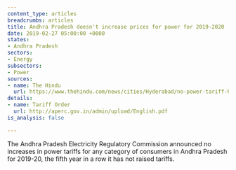 ```yaml
---
content_type: articles
breadcrumbs: articles
title: Andhra Pradesh doesn't increase prices for power for 2019-2020
date: 2019-02-27 05:00:00 +0000
states:
- Andhra Pradesh
sectors:
- Energy
subsectors:
- Power
sources:
- name: The Hindu
  url: https://www.thehindu.com/news/cities/Hyderabad/no-power-tariff-hike-in-andhra-pradesh/article26344418.ece
details:
- name: Tariff Order
  url: http://aperc.gov.in/admin/upload/English.pdf
is_analysis: false

---
```

The Andhra Pradesh Electricity Regulatory Commission announced no increases in power tariffs for any category of consumers in Andhra Pradesh for 2019-20, the fifth year in a row it has not raised tariffs.